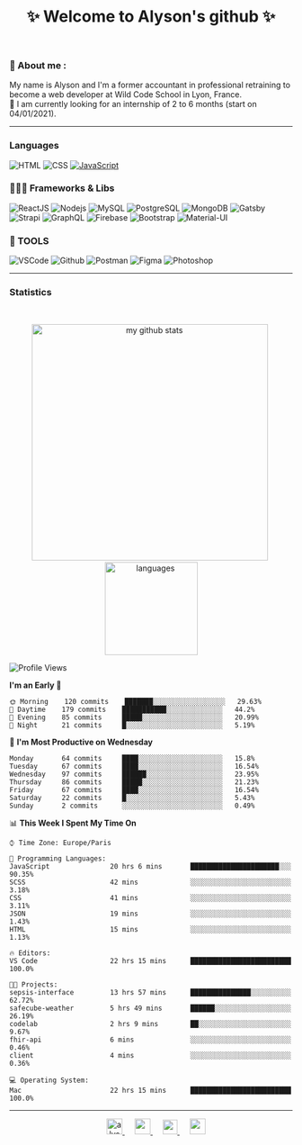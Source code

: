 <h1 align="center">
 ✨ Welcome to Alyson's github ✨
</h1>

<br/>

### 📖 About me :

My name is Alyson and I'm a former accountant in professional retraining to become a web developer at Wild Code School in Lyon, France. <br/>
🎯  I am currently looking for an internship of 2 to 6 months (start on 04/01/2021).

---

### Languages

![HTML](https://img.shields.io/badge/-HTML5-fff?&logo=HTML5)
![CSS](https://img.shields.io/badge/-CSS-fff?&logo=CSS3&logoColor=1572B6)
[![JavaScript](https://img.shields.io/badge/-JavaScript-fff?&logo=JavaScript&logoColor=ddc508)](https://github.com/alyson-b69?tab=repositories&q=&type=&language=javascript)



### 👩🏻‍💻 Frameworks & Libs

![ReactJS](https://img.shields.io/badge/-ReactJS-fff?&logo=React)
![Nodejs](https://img.shields.io/badge/-NodeJs-fff?&logo=node.js)
![MySQL](https://img.shields.io/badge/-MySQL-fff?&logo=MySQL)
![PostgreSQL](https://img.shields.io/badge/-PostgreSQL-fff?&logo=PostgreSQL&logoColor=336791)
![MongoDB](https://img.shields.io/badge/-MongoDB-fff?&logo=MongoDB)
![Gatsby](https://img.shields.io/badge/-Gatsby-fff?&logo=Gatsby&logoColor=8A2BE2)
![Strapi](https://img.shields.io/badge/-Strapi-fff?&logo=Strapi)
![GraphQL](https://img.shields.io/badge/-GraphQL-fff?&logo=GraphQL&logoColor=E10098)
![Firebase](https://img.shields.io/badge/-Firebase-fff?&logo=Firebase)
![Bootstrap](https://img.shields.io/badge/-Bootstrap-fff?&logo=Bootstrap&logoColor=563D7C)
![Material-UI](https://img.shields.io/badge/-MaterialUI-fff?&logo=Material-UI&logoColor=0081CB)

### 🔧 TOOLS

![VSCode](https://img.shields.io/badge/-VSCode-fff?&logo=Visual-studio-code&logoColor=007ACC)
![Github](https://img.shields.io/badge/-Github-fff?&logo=Github&logoColor=181717)
![Postman](https://img.shields.io/badge/-Postman-fff?&logo=Postman)
![Figma](https://img.shields.io/badge/-Figma-fff?&logo=Figma)
![Photoshop](https://img.shields.io/badge/-Photoshop-fff?&logo=Adobe-Photoshop&logoColor=31A8FF)

---

### Statistics

<br>

<p align="center">
<img src="https://github-readme-stats.vercel.app/api?username=alyson-b69&show_icons=true&theme=buefy" alt="my github stats" width="420"/>&nbsp;<img src="https://github-readme-stats.vercel.app/api/top-langs/?username=alyson-b69&layout=compact&theme=buefy" alt="languages" height="165">
</p>

<!--START_SECTION:waka-->
![Profile Views](http://img.shields.io/badge/Profile%20Views-7-blue)

**I'm an Early 🐤** 

```text
🌞 Morning    120 commits    ███████░░░░░░░░░░░░░░░░░░   29.63% 
🌆 Daytime    179 commits    ███████████░░░░░░░░░░░░░░   44.2% 
🌃 Evening    85 commits     █████░░░░░░░░░░░░░░░░░░░░   20.99% 
🌙 Night      21 commits     █░░░░░░░░░░░░░░░░░░░░░░░░   5.19%

```
📅 **I'm Most Productive on Wednesday** 

```text
Monday       64 commits     ████░░░░░░░░░░░░░░░░░░░░░   15.8% 
Tuesday      67 commits     ████░░░░░░░░░░░░░░░░░░░░░   16.54% 
Wednesday    97 commits     ██████░░░░░░░░░░░░░░░░░░░   23.95% 
Thursday     86 commits     █████░░░░░░░░░░░░░░░░░░░░   21.23% 
Friday       67 commits     ████░░░░░░░░░░░░░░░░░░░░░   16.54% 
Saturday     22 commits     █░░░░░░░░░░░░░░░░░░░░░░░░   5.43% 
Sunday       2 commits      ░░░░░░░░░░░░░░░░░░░░░░░░░   0.49%

```


📊 **This Week I Spent My Time On** 

```text
⌚︎ Time Zone: Europe/Paris

💬 Programming Languages: 
JavaScript               20 hrs 6 mins       ██████████████████████░░░   90.35% 
SCSS                     42 mins             ░░░░░░░░░░░░░░░░░░░░░░░░░   3.18% 
CSS                      41 mins             ░░░░░░░░░░░░░░░░░░░░░░░░░   3.11% 
JSON                     19 mins             ░░░░░░░░░░░░░░░░░░░░░░░░░   1.43% 
HTML                     15 mins             ░░░░░░░░░░░░░░░░░░░░░░░░░   1.13%

🔥 Editors: 
VS Code                  22 hrs 15 mins      █████████████████████████   100.0%

🐱‍💻 Projects: 
sepsis-interface         13 hrs 57 mins      ███████████████░░░░░░░░░░   62.72% 
safecube-weather         5 hrs 49 mins       ██████░░░░░░░░░░░░░░░░░░░   26.19% 
codelab                  2 hrs 9 mins        ██░░░░░░░░░░░░░░░░░░░░░░░   9.67% 
fhir-api                 6 mins              ░░░░░░░░░░░░░░░░░░░░░░░░░   0.46% 
client                   4 mins              ░░░░░░░░░░░░░░░░░░░░░░░░░   0.36%

💻 Operating System: 
Mac                      22 hrs 15 mins      █████████████████████████   100.0%

```


<!--END_SECTION:waka-->

---

<p align="center">
  &emsp;
 <a href= "https://codesandbox.io/u/alyson-b69" rel="nofollow" target="_blank">
  <img src="https://api.iconify.design/logos-codesandbox.svg" alt="alyson codesandbox" height="28px" width="28px" />
 </a> 
   &emsp;
  <a href="https://alyson-b.netlify.app" rel="nofollow" target="_blank">
    <img src="https://img.icons8.com/material/256/000000/globe--v1.png" width="28px"/>
  </a>
   &emsp;
  <a href="https://linkedin.com/in/alyson-bernabeu-08249a172" rel="nofollow" target="_blank" >
    <img src="https://img.icons8.com/ios-filled/256/000000/linkedin.svg" width="26px"/>
  </a>
  &emsp;
  <a href= "https://instagram.com/alyson.b69" rel="nofollow" target="_blank">
    <img src="https://img.icons8.com/ios-glyphs/256/000000/instagram-new.svg" width="28px"/>
  </a>
</p>
